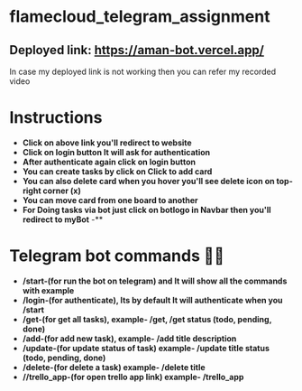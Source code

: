 
# flamecloud_telegram_assignment <img src="https://aman-bot.vercel.app/static/media/bot.cd2b6f8a1f0bd1c1ad5d.png" width="3rem" height="4rem" alt="botLogo" />
## Deployed link: https://aman-bot.vercel.app/

In case my deployed link is not working then you can refer my recorded video 
# Instructions
  - **Click on above link you'll redirect to website** 
  - **Click on login button It will ask for authentication** 
  - **After authenticate again click on login button** 
  - **You can create tasks by click on Click to add card** 
  - **You can also delete card when you hover you'll see delete icon on top-right corner (x)**
  - **You can move card from one board to another**
  - **For Doing tasks via bot just click on botlogo in Navbar then you'll redirect to myBot**
  -**
  
# Telegram bot commands 👨‍💻
  - **/start-(for run the bot on telegram) and It will show all the commands with example** 
  - **/login-(for authenticate), Its by default It will authenticate when you /start** 
  - **/get-(for get all tasks), example- /get, /get status (todo, pending, done)** 
  - **/add-(for add new task),  example- /add title description** 
  - **/update-(for update status of task) example- /update title status (todo, pending, done)**
  - **/delete-(for delete a task) example- /delete title**
  - **//trello_app-(for open trello app link) example- /trello_app**

